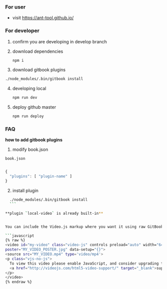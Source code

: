### For user

* visit https://ant-tool.github.io/


### For developer


1. confirm you are developing in develop branch

2. download dependencies
	
	```bash
	npm i
	```

3. download gitbook plugins
  
  ```bash
  ./node_modules/.bin/gitbook install
  ```

4. developing local

	```bash
	npm run dev
	```

5. deploy github master

	```bash
	npm run deploy
	```

### FAQ 

**how to add gitbook plugins**

1. modify book.json

  `book.json`
  
  ```javascript
  
  {
    "plugins": [ "plugin-name" ]
  }
  
  ```
2. install plugin
  
  ```bash
	./node_modules/.bin/gitbook install
	```
 
**plugin `local-video` is already built-in**


You can include the Video.js markup where you want it using raw GitBook tags

```javascript
{% raw %}
  <video id="my-video" class="video-js" controls preload="auto" width="640" height="264"
  poster="MY_VIDEO_POSTER.jpg" data-setup="{}">
  <source src="MY_VIDEO.mp4" type='video/mp4'>
  <p class="vjs-no-js">
    To view this video please enable JavaScript, and consider upgrading to a web browser that
    <a href="http://videojs.com/html5-video-support/" target="_blank">supports HTML5 video</a>
  </p>
  </video>
{% endraw %}
```